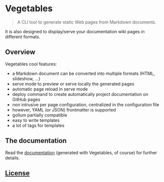 # Vegetables

> A CLI tool to generate static Web pages from Markdown documents.

It is also designed to display/serve your documentation wiki pages in different formats.

## Overview

Vegetables cool features:

- a Markdown document can be converted into multiple formats (HTML, slideshow, ...)
- serve mode to preview or serve locally the generated pages
- automatic page reload in serve mode
- deploy command to create automatically project documentation on GitHub pages
- non intrusive per page configuration, centralized in the configuration file
- however, YAML (or JSON) frontmatter is supported
- gollum partially compatible
- easy to write templates
- a lot of tags for templates

## The documentation

Read the [documentation](https://partageit.github.io/vegetables) (generated with Vegetables, of course) for further details.

## [License](LICENSE)
